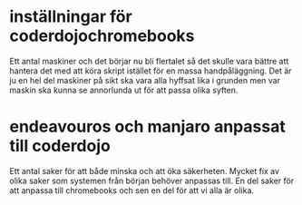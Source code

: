 # inställningar för coderdojochromebooks

Ett antal maskiner och det börjar nu bli flertalet så det skulle vara bättre att hantera det med att köra skript istället för en massa handpåläggning. Det är ju en hel del maskiner på sikt ska vara alla hyffsat lika i grunden men var maskin ska kunna se annorlunda ut för att passa olika syften.

# endeavouros och manjaro anpassat till coderdojo
Ett antal saker för att både minska och att öka säkerheten.
Mycket fix av olika saker som systemen från början behöver anpassas till.
En del saker för att anpassa till chromebooks och sen en del för att vi alla är olika.


